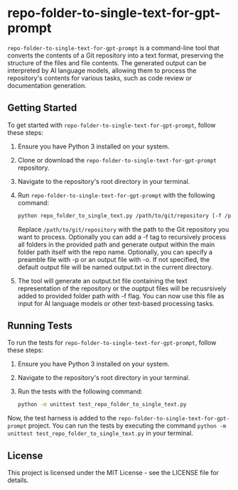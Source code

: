 # repo-folder-to-single-text-for-gpt-prompt

`repo-folder-to-single-text-for-gpt-prompt` is a command-line tool that converts the contents of a Git repository into a text format, preserving the structure of the files and file contents. The generated output can be interpreted by AI language models, allowing them to process the repository's contents for various tasks, such as code review or documentation generation.

## Getting Started

To get started with `repo-folder-to-single-text-for-gpt-prompt`, follow these steps:

1. Ensure you have Python 3 installed on your system.
2. Clone or download the `repo-folder-to-single-text-for-gpt-prompt` repository.
3. Navigate to the repository's root directory in your terminal.
4. Run `repo-folder-to-single-text-for-gpt-prompt` with the following command:

   ```bash
   python repo_folder_to_single_text.py /path/to/git/repository [-f /path/to/folder/containing/git/repos] [-p /path/to/preamble.txt] [-o /path/to/output_file.txt]
   ```
    Replace `/path/to/git/repository` with the path to the Git repository you want to process. 
    Optionally you can add a -f tag to recursively process all folders in the provided path and generate output within the main folder path itself with the repo name. Optionally, you can specify a preamble file with -p or an output file with -o. If not specified, the default output file will be named output.txt in the current directory.

5. The tool will generate an output.txt file containing the text representation of the repository or the ouptput files will be recusrsively added to provided folder path with -f flag. You can now use this file as input for AI language models or other text-based processing tasks.

## Running Tests

To run the tests for `repo-folder-to-single-text-for-gpt-prompt`, follow these steps:

1. Ensure you have Python 3 installed on your system.
2. Navigate to the repository's root directory in your terminal.
3. Run the tests with the following command:

   ```bash
   python -m unittest test_repo_folder_to_single_text.py
   ```
Now, the test harness is added to the `repo-folder-to-single-text-for-gpt-prompt` project. You can run the tests by executing the command `python -m unittest test_repo_folder_to_single_text.py` in your terminal.

## License
This project is licensed under the MIT License - see the LICENSE file for details.
